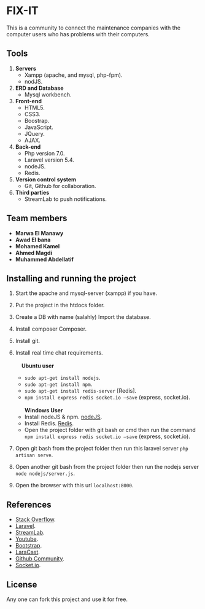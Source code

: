 # FIX-IT
This is a community to connect the maintenance companies with the computer users who has problems with their computers.

## Tools
1) **Servers**
	* Xampp (apache, and mysql, php-fpm).
	* nodJS.
2) **ERD and Database**
	- Mysql workbench.
3) **Front-end**
	- HTML5.
	- CSS3.
	- Boostrap.
	- JavaScript.
	- JQuery.
	- AJAX.
 4) **Back-end**
	- Php version 7.0.
	- Laravel version 5.4.
	- nodeJS.
	- Redis.
5) **Version control system**
	- Git, Github for collaboration.
6) **Third parties**
  	- StreamLab to push notifications.

## Team members
- **Marwa El Manawy**
- **Awad El bana**
- **Mohamed Kamel**
- **Ahmed Magdi**
- **Muhammed Abdellatif**
	
## Installing and running the project
1) Start the apache and mysql-server (xampp) if you have.
2) Put the project in the htdocs folder.
3) Create a DB with name (salahly) Import the database.
4) Install composer Composer.
5) Install git.
6) Install real time chat requirements.
<br/><br/> &nbsp;&nbsp;&nbsp;  **Ubuntu user**
	* `sudo apt-get install nodejs`.
	* `sudo apt-get install npm`.
	* `sudo apt-get install redis-server` [Redis].
	* `npm install express redis socket.io –save` (express, socket.io).
<br/><br/>**Windows User**
	* Install nodeJS & npm. [nodeJS](https://nodejs.org/en/download/).
	* Install Redis. [Redis](https://www.youtube.com/watch?v=Pdapt2PFidE).
	* Open the project folder with git bash or cmd then run the command `npm install express redis socket.io –save` (express, socket.io).

7) Open git bash from the project folder then run this laravel server `php artisan serve`.
8) Open another git bash from the project folder then run the nodejs server `node nodejs/server.js`.
9) Open the browser with this url `localhost:8000`.
## References
* [Stack Overflow](http://stackoverflow.com/).
* [Laravel](https://laravel.com/docs/5.4).
* [StreamLab](https://streamlab.io/).
* [Youtube](https://www.youtube.com/).
* [Bootstrap](http://getbootstrap.com/).
* [LaraCast](https://laracasts.com/).
* [Github Community](https://github.com/issues).
* [Socket.io](https://socket.io/).
## License
Any one can fork this project and use it for free.
